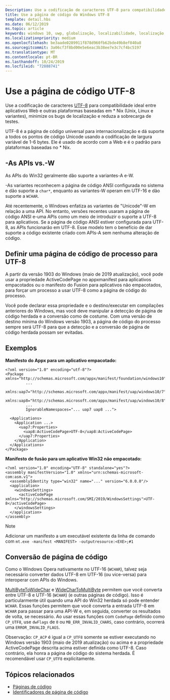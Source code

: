 ```yaml
---
Description: Use a codificação de caracteres UTF-8 para compatibilidade ideal entre aplicativos Web e outras plataformas baseadas em * Nix (Unix, Linux e variantes), minimize os bugs de localização e reduza a sobrecarga de testes.
title: Use a página de código do Windows UTF-8
template: detail.hbs
ms.date: 06/12/2019
ms.topic: article
keywords: windows 10, uwp, globalização, localizabilidade, localização
ms.localizationpriority: medium
ms.openlocfilehash: be3aade0289911f878d960fb62bde49b8ef840a8
ms.sourcegitcommit: 3a06cf3f8bd00e5e6eac3b38ee7e3c7cf4bc5197
ms.translationtype: MT
ms.contentlocale: pt-BR
ms.lasthandoff: 10/24/2019
ms.locfileid: "72888741"
---
```

# <a name="use-the-utf-8-code-page"></a>Use a página de código UTF-8

Use a codificação de caracteres [UTF-8](http://www.utf-8.com/) para compatibilidade ideal entre aplicativos Web e outras plataformas baseadas em * Nix (Unix, Linux e variantes), minimize os bugs de localização e reduza a sobrecarga de testes.

UTF-8 é a página de código universal para internacionalização e dá suporte a todos os pontos de código Unicode usando a codificação de largura variável de 1-6 bytes. Ele é usado de acordo com a Web e é o padrão para plataformas baseadas no * Nix.

## <a name="-a-vs--w-apis"></a>-As APIs vs.-W
  
As APIs do Win32 geralmente dão suporte a variantes-A e-W.

-As variantes reconhecem a página de código ANSI configurada no sistema e dão suporte a `char*`, enquanto as variantes-W operam em UTF-16 e dão suporte a `WCHAR`.

Até recentemente, o Windows enfatiza as variantes de "Unicode"-W em relação a uma API. No entanto, versões recentes usaram a página de código ANSI e-uma APIs como um meio de introduzir o suporte a UTF-8 para aplicativos. Se a página de código ANSI estiver configurada para UTF-8, as APIs funcionarão em UTF-8. Esse modelo tem o benefício de dar suporte a código existente criado com APIs-A sem nenhuma alteração de código.

## <a name="set-a-process-code-page-to-utf-8"></a>Definir uma página de código de processo para UTF-8

A partir da versão 1903 do Windows (maio de 2019 atualização), você pode usar a propriedade ActiveCodePage no appxmanifest para aplicativos empacotados ou o manifesto do Fusion para aplicativos não empacotados, para forçar um processo a usar UTF-8 como a página de código do processo.

Você pode declarar essa propriedade e o destino/executar em compilações anteriores do Windows, mas você deve manipular a detecção de página de código herdada e a conversão como de costume. Com uma versão de destino mínima do Windows versão 1903, a página de código do processo sempre será UTF-8 para que a detecção e a conversão de página de código herdada possam ser evitadas.

## <a name="examples"></a>Exemplos

**Manifesto do Appx para um aplicativo empacotado:**

```xaml
<?xml version="1.0" encoding="utf-8"?>
<Package xmlns="http://schemas.microsoft.com/appx/manifest/foundation/windows10"
         ...
         xmlns:uap7="http://schemas.microsoft.com/appx/manifest/uap/windows10/7"
         xmlns:uap8="http://schemas.microsoft.com/appx/manifest/uap/windows10/8"
         ...
         IgnorableNamespaces="... uap7 uap8 ...">

  <Applications>
    <Application ...>
      <uap7:Properties>
        <uap8:ActiveCodePage>UTF-8</uap8:ActiveCodePage>
      </uap7:Properties>
    </Application>
  </Applications>
</Package>
```

**Manifesto de fusão para um aplicativo Win32 não empacotado:**

``` xaml
<?xml version="1.0" encoding="UTF-8" standalone="yes"?>
<assembly manifestVersion="1.0" xmlns="urn:schemas-microsoft-com:asm.v1">
  <assemblyIdentity type="win32" name="..." version="6.0.0.0"/>
  <application>
    <windowsSettings>
      <activeCodePage xmlns="http://schemas.microsoft.com/SMI/2019/WindowsSettings">UTF-8</activeCodePage>
    </windowsSettings>
  </application>
</assembly>
```

> [!NOTE]
> Adicionar um manifesto a um executável existente da linha de comando com `mt.exe -manifest <MANIFEST> -outputresource:<EXE>;#1`

## <a name="code-page-conversion"></a>Conversão de página de código

Como o Windows Opera nativamente no UTF-16 (`WCHAR`), talvez seja necessário converter dados UTF-8 em UTF-16 (ou vice-versa) para interoperar com APIs do Windows.

[MultiByteToWideChar](https://docs.microsoft.com/windows/desktop/api/stringapiset/nf-stringapiset-multibytetowidechar) e [WideCharToMultiByte](https://docs.microsoft.com/windows/desktop/api/stringapiset/nf-stringapiset-widechartomultibyte) permitem que você converta entre UTF-8 e UTF-16 (`WCHAR`) (e outras páginas de código). Isso é particularmente útil quando uma API do Win32 herdada só pode entender `WCHAR`. Essas funções permitem que você converta a entrada UTF-8 em `WCHAR` para passar para uma API-W e, em seguida, converter os resultados de volta, se necessário.
Ao usar essas funções com `CodePage` definido como `CP_UTF8`, use `dwFlags` de `0` ou `MB_ERR_INVALID_CHARS`, caso contrário, ocorrerá uma `ERROR_INVALID_FLAGS`.

Observação: `CP_ACP` é igual a `CP_UTF8` somente se estiver executando no Windows versão 1903 (maio de 2019 atualização) ou acima e a propriedade ActiveCodePage descrita acima estiver definida como UTF-8. Caso contrário, ela honra a página de código do sistema herdada. É recomendável usar `CP_UTF8` explicitamente.

## <a name="related-topics"></a>Tópicos relacionados

- [Páginas de código](https://docs.microsoft.com/windows/desktop/Intl/code-pages)
- [Identificadores de página de código](https://docs.microsoft.com/windows/desktop/Intl/code-page-identifiers)
